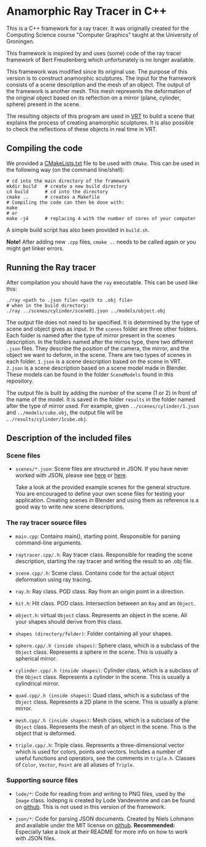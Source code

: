 # Anamorphic Ray Tracer in C++

This is a C++ framework for a ray tracer. It was originally created for the Computing Science course "Computer Graphics" taught at the University of Groningen.

This framework is inspired by and uses (some) code of the ray tracer framework of Bert Freudenberg which unfortunately is no longer available.

This framework was modified since its original use. The purpose of this version is to construct anamorphic sculptures. The input for the framework consists of a scene description and the mesh of an object. The output of the framework is another mesh. This mesh represents the deformation of the original object based on its reflection on a mirror (plane, cylinder, sphere) present in the scene.

The resulting objects of this program are used in [VRT](https://github.com/irinaB11/Virtual-Ray-Tracer-Anamorphic-Sculptures) to build a scene that explains the process of creating anamorphic sculptures. It is also possible to check the reflections of these objects in real time in VRT.

## Compiling the code

We provided a [CMakeLists.txt](CMakeLists.txt) file to be used with `CMake`.
This can be used in the following way (on the command line/shell):

```
# cd into the main directory of the framework
mkdir build   # create a new build directory
cd build      # cd into the directory
cmake ..      # creates a Makefile
# Compiling the code can then be done with:
make
# or
make -j4      # replacing 4 with the number of cores of your computer
```

A simple build script has also been provided in `build.sh`.

**Note!** After adding new `.cpp` files, `cmake ..` needs to be called again or you might get linker errors.

## Running the Ray tracer
After compilation you should have the `ray` executable.
This can be used like this:
```
./ray <path to .json file> <path to .obj file>
# when in the build directory:
./ray ../scenes/cylinder/scene01.json ../models/object.obj
```
The output file does not need to be specified. It is determined by the type of scene and object gives as input. In the `scenes` folder are three other folders. Each folder is named after the type of mirror present in the scenes description. In the folders named after the mirros type, there two different `.json` files. They describe the position of the camera, the mirror, and the object we want to deform, in the scene. There are two types of scenes in each folder. `1.json` is a scene description based on the scene in VRT. `2.json` is a scene description based on a scene model made in Blender. These models can be found in the folder `SceneModels` found in this repository. 

The output file is built by adding the number of the scene (1 or 2) in front of the name of the model. It is saved in the folder `results` in the folder named after the type of mirror used. For example, given `../scenes/cylinder/1.json` and `../models/cube.obj`, the output file will be `../results/cylinder/1cube.obj`.

## Description of the included files

### Scene files
* `scenes/*.json`: Scene files are structured in JSON. If you have never
    worked with JSON, please see [here](https://en.wikipedia.org/wiki/JSON#Data_types_and_syntax) or [here](https://www.json.org).

    Take a look at the provided example scenes for the general structure.
    You are encouraged to define your own scene files for testing your
    application. Creating scenes in Blender and using them as reference is a good way to write new scene descriptions.

### The ray tracer source files

* `main.cpp`: Contains main(), starting point. Responsible for parsing
    command-line arguments.

* `raytracer.cpp/.h`: Ray tracer class. Responsible for reading the scene description, starting the ray tracer and writing the result to an .obj file.

* `scene.cpp/.h`: Scene class. Contains code for the actual object deformation using ray tracing.

* `ray.h`: Ray class. POD class. Ray from an origin point in a direction.

* `hit.h`: Hit class. POD class. Intersection between an `Ray` and an `Object`.

* `object.h`: virtual `Object` class. Represents an object in the scene.
    All your shapes should derive from this class.

* `shapes (directory/folder)`: Folder containing all your shapes.

* `sphere.cpp/.h (inside shapes)`: Sphere class, which is a subclass of the `Object` class. Represents a sphere in the scene. This is usually a spherical mirror.

* `cylinder.cpp/.h (inside shapes)`: Cylinder class, which is a subclass of the `Object` class. Represents a cylinder in the scene. This is usually a cylindrical mirror.

* `quad.cpp/.h (inside shapes)`: Quad class, which is a subclass of the `Object` class. Represents a 2D plane in the scene. This is usually a plane mirror.

* `mesh.cpp/.h (inside shapes)`: Mesh class, which is a subclass of the `Object` class. Represents the mesh of an object in the scene. This is the object that is deformed.

* `triple.cpp/.h`: Triple class. Represents a three-dimensional vector which is used for colors, points and vectors.
    Includes a number of useful functions and operators, see the comments in `triple.h`.
    Classes of `Color`, `Vector`, `Point` are all aliases of `Triple`.

### Supporting source files

* `lode/*`: Code for reading from and writing to PNG files,
    used by the `Image` class.
     lodepng is created by Lode Vandevenne and can be found on [github](https://github.com/lvandeve/lodepng).
     This is not used in this version of the framework.

* `json/*`: Code for parsing JSON documents.
    Created by Niels Lohmann and available under the MIT license on  [github](https://github.com/nlohmann/json).
    **Recommended:** Especially take a look at their README for more info on how to work with JSON files.
